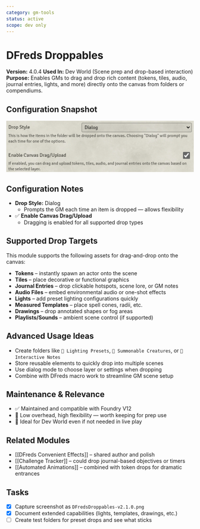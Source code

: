 ```yaml
---
category: gm-tools
status: active
scope: dev only
---
```


# DFreds Droppables

**Version:** 4.0.4
**Used In:** Dev World (Scene prep and drop-based interaction)  
**Purpose:** Enables GMs to drag and drop rich content (tokens, tiles, audio, journal entries, lights, and more) directly onto the canvas from folders or compendiums.

## Configuration Snapshot

![DFreds Droppables Settings v4.0.4](./DFredsDroppables-v4.0.4.png)

## Configuration Notes

- **Drop Style:** Dialog  
  - Prompts the GM each time an item is dropped — allows flexibility
- ✅ **Enable Canvas Drag/Upload**  
  - Dragging is enabled for all supported drop types

## Supported Drop Targets

This module supports the following assets for drag-and-drop onto the canvas:

- **Tokens** – instantly spawn an actor onto the scene
- **Tiles** – place decorative or functional graphics
- **Journal Entries** – drop clickable hotspots, scene lore, or GM notes
- **Audio Files** – embed environmental audio or one-shot effects
- **Lights** – add preset lighting configurations quickly
- **Measured Templates** – place spell cones, radii, etc.
- **Drawings** – drop annotated shapes or fog areas
- **Playlists/Sounds** – ambient scene control (if supported)

## Advanced Usage Ideas

- Create folders like `📁 Lighting Presets`, `📁 Summonable Creatures`, or `📁 Interactive Notes`
- Store reusable elements to quickly drop into multiple scenes
- Use dialog mode to choose layer or settings when dropping
- Combine with DFreds macro work to streamline GM scene setup

## Maintenance & Relevance

- ✅ Maintained and compatible with Foundry V12
- 🧠 Low overhead, high flexibility — worth keeping for prep use
- 🧭 Ideal for Dev World even if not needed in live play

## Related Modules

- [[DFreds Convenient Effects]] – shared author and polish
- [[Challenge Tracker]] – could drop journal-based objectives or timers
- [[Automated Animations]] – combined with token drops for dramatic entrances

## Tasks

- [x] Capture screenshot as `DFredsDroppables-v2.1.0.png`
- [x] Document extended capabilities (lights, templates, drawings, etc.)
- [ ] Create test folders for preset drops and see what sticks
